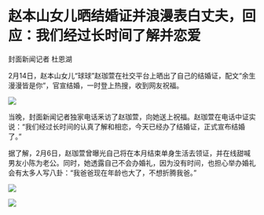 # 赵本山女儿晒结婚证并浪漫表白丈夫，回应：我们经过长时间了解并恋爱

封面新闻记者 杜恩湖

2月14日，赵本山女儿“球球”赵珈萱在社交平台上晒出了自己的结婚证，配文“余生漫漫皆是你”，官宣结婚，一时登上热搜，收到网友祝福。

![](https://inews.gtimg.com/newsapp_bt/0/15665394155/1000)

当晚，封面新闻记者独家电话釆访了赵珈萱，向她送上祝福。赵珈萱在电话中证实说：“我们经过长时间的认真了解和相恋，今天已经办了结婚证，正式宣布结婚了。”

据了解，2月6日，赵珈萱曾曝光自己将在本月结束单身生活去领证，并在线甜喊男友小陈为老公。同时，她透露自己不会办婚礼，因为没有时间，也担心举办婚礼会有太多人写八卦：“我爸爸现在年龄也大了，不想折腾我爸。”

![](https://inews.gtimg.com/newsapp_bt/0/15665394161/1000)

![](https://inews.gtimg.com/newsapp_bt/0/15665394164/1000)

